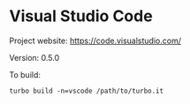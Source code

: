 # Visual Studio Code

Project website: https://code.visualstudio.com/

Version: 0.5.0

To build: 

	turbo build -n=vscode /path/to/turbo.it